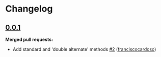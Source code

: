 # Changelog

## [0.0.1](https://github.com/uphold/uk-modulus-checking/tree/0.0.1)

**Merged pull requests:**

- Add standard and 'double alternate' methods [\#2](https://github.com/uphold/uk-modulus-checking/pull/2) ([franciscocardoso](https://github.com/franciscocardoso))
